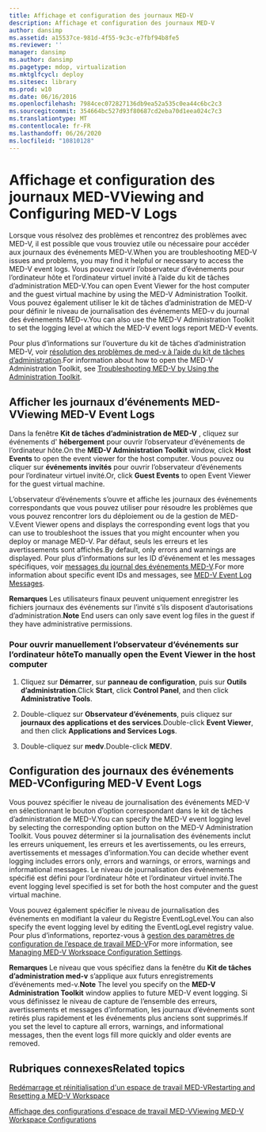 ```yaml
---
title: Affichage et configuration des journaux MED-V
description: Affichage et configuration des journaux MED-V
author: dansimp
ms.assetid: a15537ce-981d-4f55-9c3c-e7fbf94b8fe5
ms.reviewer: ''
manager: dansimp
ms.author: dansimp
ms.pagetype: mdop, virtualization
ms.mktglfcycl: deploy
ms.sitesec: library
ms.prod: w10
ms.date: 06/16/2016
ms.openlocfilehash: 7984cec072827136db9ea52a535c0ea44c6bc2c3
ms.sourcegitcommit: 354664bc527d93f80687cd2eba70d1eea024c7c3
ms.translationtype: MT
ms.contentlocale: fr-FR
ms.lasthandoff: 06/26/2020
ms.locfileid: "10810128"
---
```

# <span data-ttu-id="c6e02-103">Affichage et configuration des journaux MED-V</span><span class="sxs-lookup"><span data-stu-id="c6e02-103">Viewing and Configuring MED-V Logs</span></span>


<span data-ttu-id="c6e02-104">Lorsque vous résolvez des problèmes et rencontrez des problèmes avec MED-V, il est possible que vous trouviez utile ou nécessaire pour accéder aux journaux des événements MED-V.</span><span class="sxs-lookup"><span data-stu-id="c6e02-104">When you are troubleshooting MED-V issues and problems, you may find it helpful or necessary to access the MED-V event logs.</span></span> <span data-ttu-id="c6e02-105">Vous pouvez ouvrir l’observateur d’événements pour l’ordinateur hôte et l’ordinateur virtuel invité à l’aide du kit de tâches d’administration MED-V.</span><span class="sxs-lookup"><span data-stu-id="c6e02-105">You can open Event Viewer for the host computer and the guest virtual machine by using the MED-V Administration Toolkit.</span></span> <span data-ttu-id="c6e02-106">Vous pouvez également utiliser le kit de tâches d’administration de MED-V pour définir le niveau de journalisation des événements MED-v du journal des événements MED-v.</span><span class="sxs-lookup"><span data-stu-id="c6e02-106">You can also use the MED-V Administration Toolkit to set the logging level at which the MED-V event logs report MED-V events.</span></span>

<span data-ttu-id="c6e02-107">Pour plus d’informations sur l’ouverture du kit de tâches d’administration MED-V, voir [résolution des problèmes de med-v à l’aide du kit de tâches d’administration](troubleshooting-med-v-by-using-the-administration-toolkit.md).</span><span class="sxs-lookup"><span data-stu-id="c6e02-107">For information about how to open the MED-V Administration Toolkit, see [Troubleshooting MED-V by Using the Administration Toolkit](troubleshooting-med-v-by-using-the-administration-toolkit.md).</span></span>

## <span data-ttu-id="c6e02-108">Afficher les journaux d’événements MED-V</span><span class="sxs-lookup"><span data-stu-id="c6e02-108">Viewing MED-V Event Logs</span></span>


<span data-ttu-id="c6e02-109">Dans la fenêtre **Kit de tâches d’administration de MED-V** , cliquez sur événements d' **hébergement** pour ouvrir l’observateur d’événements de l’ordinateur hôte.</span><span class="sxs-lookup"><span data-stu-id="c6e02-109">On the **MED-V Administration Toolkit** window, click **Host Events** to open the event viewer for the host computer.</span></span> <span data-ttu-id="c6e02-110">Vous pouvez ou cliquer sur **événements invités** pour ouvrir l’observateur d’événements pour l’ordinateur virtuel invité.</span><span class="sxs-lookup"><span data-stu-id="c6e02-110">Or, click **Guest Events** to open Event Viewer for the guest virtual machine.</span></span>

<span data-ttu-id="c6e02-111">L’observateur d’événements s’ouvre et affiche les journaux des événements correspondants que vous pouvez utiliser pour résoudre les problèmes que vous pouvez rencontrer lors du déploiement ou de la gestion de MED-V.</span><span class="sxs-lookup"><span data-stu-id="c6e02-111">Event Viewer opens and displays the corresponding event logs that you can use to troubleshoot the issues that you might encounter when you deploy or manage MED-V.</span></span> <span data-ttu-id="c6e02-112">Par défaut, seuls les erreurs et les avertissements sont affichés.</span><span class="sxs-lookup"><span data-stu-id="c6e02-112">By default, only errors and warnings are displayed.</span></span> <span data-ttu-id="c6e02-113">Pour plus d’informations sur les ID d’événement et les messages spécifiques, voir [messages du journal des événements MED-V](med-v-event-log-messages.md).</span><span class="sxs-lookup"><span data-stu-id="c6e02-113">For more information about specific event IDs and messages, see [MED-V Event Log Messages](med-v-event-log-messages.md).</span></span>

<span data-ttu-id="c6e02-114">**Remarques**  Les utilisateurs finaux peuvent uniquement enregistrer les fichiers journaux des événements sur l’invité s’ils disposent d’autorisations d’administration.</span><span class="sxs-lookup"><span data-stu-id="c6e02-114">**Note** End users can only save event log files in the guest if they have administrative permissions.</span></span>

 

### <span data-ttu-id="c6e02-115">Pour ouvrir manuellement l’observateur d’événements sur l’ordinateur hôte</span><span class="sxs-lookup"><span data-stu-id="c6e02-115">To manually open the Event Viewer in the host computer</span></span>

1.  <span data-ttu-id="c6e02-116">Cliquez sur **Démarrer**, sur **panneau de configuration**, puis sur **Outils d’administration**.</span><span class="sxs-lookup"><span data-stu-id="c6e02-116">Click **Start**, click **Control Panel**, and then click **Administrative Tools**.</span></span>

2.  <span data-ttu-id="c6e02-117">Double-cliquez sur **Observateur d’événements**, puis cliquez sur **journaux des applications et des services**.</span><span class="sxs-lookup"><span data-stu-id="c6e02-117">Double-click **Event Viewer**, and then click **Applications and Services Logs**.</span></span>

3.  <span data-ttu-id="c6e02-118">Double-cliquez sur **medv**.</span><span class="sxs-lookup"><span data-stu-id="c6e02-118">Double-click **MEDV**.</span></span>

## <span data-ttu-id="c6e02-119">Configuration des journaux des événements MED-V</span><span class="sxs-lookup"><span data-stu-id="c6e02-119">Configuring MED-V Event Logs</span></span>


<span data-ttu-id="c6e02-120">Vous pouvez spécifier le niveau de journalisation des événements MED-V en sélectionnant le bouton d’option correspondant dans le kit de tâches d’administration de MED-V.</span><span class="sxs-lookup"><span data-stu-id="c6e02-120">You can specify the MED-V event logging level by selecting the corresponding option button on the MED-V Administration Toolkit.</span></span> <span data-ttu-id="c6e02-121">Vous pouvez déterminer si la journalisation des événements inclut les erreurs uniquement, les erreurs et les avertissements, ou les erreurs, avertissements et messages d’information.</span><span class="sxs-lookup"><span data-stu-id="c6e02-121">You can decide whether event logging includes errors only, errors and warnings, or errors, warnings and informational messages.</span></span> <span data-ttu-id="c6e02-122">Le niveau de journalisation des événements spécifié est défini pour l’ordinateur hôte et l’ordinateur virtuel invité.</span><span class="sxs-lookup"><span data-stu-id="c6e02-122">The event logging level specified is set for both the host computer and the guest virtual machine.</span></span>

<span data-ttu-id="c6e02-123">Vous pouvez également spécifier le niveau de journalisation des événements en modifiant la valeur du Registre EventLogLevel.</span><span class="sxs-lookup"><span data-stu-id="c6e02-123">You can also specify the event logging level by editing the EventLogLevel registry value.</span></span> <span data-ttu-id="c6e02-124">Pour plus d’informations, reportez-vous à [gestion des paramètres de configuration de l’espace de travail MED-V](managing-med-v-workspace-configuration-settings.md)</span><span class="sxs-lookup"><span data-stu-id="c6e02-124">For more information, see [Managing MED-V Workspace Configuration Settings](managing-med-v-workspace-configuration-settings.md).</span></span>

<span data-ttu-id="c6e02-125">**Remarques**  Le niveau que vous spécifiez dans la fenêtre du **Kit de tâches d’administration med-v** s’applique aux futurs enregistrements d’événements med-v.</span><span class="sxs-lookup"><span data-stu-id="c6e02-125">**Note** The level you specify on the **MED-V Administration Toolkit** window applies to future MED-V event logging.</span></span> <span data-ttu-id="c6e02-126">Si vous définissez le niveau de capture de l’ensemble des erreurs, avertissements et messages d’information, les journaux d’événements sont retirés plus rapidement et les événements plus anciens sont supprimés.</span><span class="sxs-lookup"><span data-stu-id="c6e02-126">If you set the level to capture all errors, warnings, and informational messages, then the event logs fill more quickly and older events are removed.</span></span>

 

## <span data-ttu-id="c6e02-127">Rubriques connexes</span><span class="sxs-lookup"><span data-stu-id="c6e02-127">Related topics</span></span>


[<span data-ttu-id="c6e02-128">Redémarrage et réinitialisation d'un espace de travail MED-V</span><span class="sxs-lookup"><span data-stu-id="c6e02-128">Restarting and Resetting a MED-V Workspace</span></span>](restarting-and-resetting-a-med-v-workspace.md)

[<span data-ttu-id="c6e02-129">Affichage des configurations d'espace de travail MED-V</span><span class="sxs-lookup"><span data-stu-id="c6e02-129">Viewing MED-V Workspace Configurations</span></span>](viewing-med-v-workspace-configurations.md)

 

 





